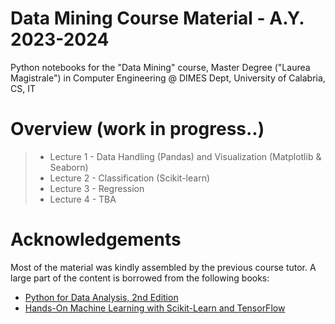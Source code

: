 # Data Mining Course Material - A.Y. 2023-2024
Python notebooks for the "Data Mining" course, Master Degree ("Laurea Magistrale") in Computer Engineering @ DIMES Dept, University of Calabria, CS, IT

# Overview (work in progress..)
> * Lecture 1 - Data Handling (Pandas) and Visualization (Matplotlib & Seaborn)
> * Lecture 2 - Classification (Scikit-learn)
> * Lecture 3 - Regression
> * Lecture 4 - TBA


# Acknowledgements
Most of the material was kindly assembled by the previous course tutor.
A large part of the content is borrowed from the following books:
* [Python for Data Analysis, 2nd Edition](https://www.programmer-books.com/wp-content/uploads/2019/04/Python-for-Data-Analysis-2nd-Edition.pdf)
* [Hands-On Machine Learning with Scikit-Learn and TensorFlow](http://shop.oreilly.com/product/0636920052289.do)
